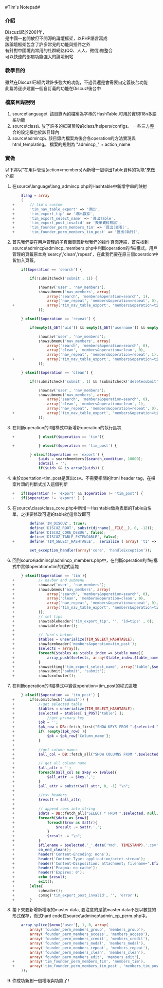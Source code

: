 #Tim's Notepad#

### 介紹 ###
Discuz!起於2001年，</br>
是中國一套開放但不開源的論壇框架，以PHP語言寫成</br>
該論壇框架包含了許多常見的功能與插件之外</br>
有針對中國境內常用的社群網路(QQ、人人、微信)做整合</br>
可以快速的部屬功能強大的論壇網站</br>


### 教學目的 ###
雖然在Discuz!已經內建許多強大的功能，不過偶還是會需要自定義後台功能</br>
此篇將逐步建置一個自訂義的功能在Discuz!後台中

### 檔案目錄說明 ###
1. source\language\\.
	該目錄內的檔案為字串的HashTable,可用於實現I18n多語系功能
2. source\class\\.
	放了許多的框架預設的class/helpers/configs。 一些三方整合的設定檔也於該目錄內
3. source\admincp\\.
	該目錄內檔案為後台各operation的方法實現與html_templating。 檔案的規則為 "admincp_" + action_name

### 實做 ###

以下將以"在用戶管理(action=members)內新增一個導出Table資料的功能"來做介紹

1. 在source\language\lang_admincp.php的Hashtable中新增字串的映射
	```php			
		$lang = array
		(
	+		// tim's custom
	+		'tim_nav_table_export' => '導出',	
	+		'tim_export_tip' => '導出數據',
	+		'tim_export_select_name' => '導出Table',
	+		'tim_export_post_invalid' => '表單資料有誤',
	+		'tim_founder_perm_members_tim' => '匯出(查看)',
	+		'tim_founder_perm_members_tim_post' => '匯出(執行)',
	```

2. 首先我們要在用戶管理的子頁面頁籤新增我們的操作頁面連結，首先找到source\admincp\admincp_members.php中判斷operation的if結構式，用戶管理的頁籤原本為'searcy','clean','repeat'，在此我們要在原三個operation中皆加入頁籤。
	```php
		if($operation == 'search') {

			if(!submitcheck('submit', 1)) {

				shownav('user', 'nav_members');
				showsubmenu('nav_members', array(
					array('search', 'members&operation=search', 1),
					array('nav_repeat', 'members&operation=repeat', 0),
	+				array('tim_nav_table_export', 'members&operation=tim', 0),
				));
	```

	```php
		} elseif($operation == 'repeat') {

			if(empty($_GET['uid']) && empty($_GET['username']) && empty($_GET['ip'])) {

				shownav('user', 'nav_members');
				showsubmenu('nav_members', array(
					array('search', 'members&operation=search', 0),
					array('clean', 'members&operation=clean', 0),
					array('nav_repeat', 'members&operation=repeat', 1),
	+				array('tim_nav_table_export', 'members&operation=tim', 0),
				));
	```

	```php
		} elseif($operation == 'clean') {

			if(!submitcheck('submit', 1) && !submitcheck('deletesubmit', 1)) {

				shownav('user', 'nav_members');
				showsubmenu('nav_members', array(
					array('search', 'members&operation=search', 0),
					array('clean', 'members&operation=clean', 1),
					array('nav_repeat', 'members&operation=repeat', 0),
	+				array('tim_nav_table_export', 'members&operation=tim', 0),
				));
	```
3. 在判斷operation的if結構式中新增新operation的執行區塊

	```php
	+			} elseif($operation == 'tim'){

	+			} elseif($operation == 'tim_post') {

			} elseif($operation == 'export') {
				$uids = searchmembers($search_condition, 10000);
				$detail = '';
				if($uids && is_array($uids)) {
	```

4. 由於opertation=tim_post是匯出csv。不需要相關的html header tag，在檔案片頭的判斷式加入這個判斷

	```php
	+	if($operation != 'export' && $operation != 'tim_post') {
	-	if($operation != 'export' ) {
	```

5. 在source\class\class_core.php中新增一Hashtable做為表單的Table白名單，之後要修改可選的table從這修改即可

	```php
			define('IN_DISCUZ', true);
			define('DISCUZ_ROOT', substr(dirname(__FILE__), 0, -12));
			define('DISCUZ_CORE_DEBUG', false);
			define('DISCUZ_TABLE_EXTENDABLE', false);
	+		define('TIM_SELECT_HASHTABLE',  serialize ( array( 't1' => 'pre_common_member', 't2' => 'pre_common',)));

			set_exception_handler(array('core', 'handleException'));
	```

6. 回到source\admincp\admincp_members.php中，在判斷operation的if結構式中實做operation=tim的程式區塊

	```php
		} elseif($operation == 'tim'){
	+			// navbar and submenu
	+			shownav('user', 'nav_members');
	+			showsubmenu('nav_members', array(
	+				array('search', 'members&operation=search', 0),
	+				array('clean', 'members&operation=clean', 0),
	+				array('nav_repeat', 'members&operation=repeat', 0),
	+				array('tim_nav_table_export', 'members&operation=tim', 1),
	+			));
	+			// set tips
	+			showtableheader('tim_export_tip', '', 'id=tips' , 0);
	+			showtablefooter();
	+
	+			// form's helper
	+			$tables = unserialize(TIM_SELECT_HASHTABLE);
	+			showformheader('members&operation=tim_post');
	+			$selects = array();
	+			foreach($tables as $table_index => $table_name){
	+				array_push($selects, array($table_index,$table_name));
	+			}
	+			showsetting('tim_export_select_name', array('table',$selects), 't1','select');
	+			showsubmit('submit', 'submit');
	+			showformfooter();

	```
7. 在判斷operation的if結構式中實做operation=tim_post的程式區塊

	```php
		} elseif($operation == 'tim_post') {
	+		if(submitcheck('submit')) {
	+			//get selected table
	+			$tables = unserialize(TIM_SELECT_HASHTABLE);
	+			$selected = $tables[ $_POST['table'] ];
	+				//get primary key
	+			$pk = '';
	+			$pk_row = DB::fetch_first("SHOW KEYS FROM ".$selected." WHERE Key_name = 'PRIMARY'");	
	+			if( !empty($pk_row) ){
	+				$pk = $pk_row['Column_name'];
	+			}
	+
	+			//get column names
	+			$all_col = DB::fetch_all("SHOW COLUMNS FROM ".$selected,null,'Field');
	+
	+			// get all column name
	+			$all_attr = '';
	+			foreach($all_col as $key => $value){
	+				$all_attr .= $key.',';
	+			}
	+			$all_attr = substr($all_attr, 0, -1)."\n";
	+
	+			//csv headers
	+			$result = $all_attr;
	+
	+			// append rows into string
	+			$data = DB::fetch_all("SELECT * FROM ".$selected, null, $pk);
	+			foreach($data as $row){
	+				foreach($row as $attr){
	+					$result .= $attr.',';
	+				}
	+				$result .= "\n";
	+			}
	+			$filename = $selected.'_'.date('Ymd', TIMESTAMP).'.csv';
	+			ob_end_clean();
	+			header('Content-Encoding: none');
	+			header('Content-Type: application/octet-stream');
	+			header('Content-Disposition: attachment; filename='.$filename);
	+			header('Pragma: no-cache');
	+			header('Expires: 0');
	+			echo $result;
	+			exit();
	+		}else{
	+			cpheader();
	+			cpmsg('tim_export_post_invalid', '', 'error');
	+		}
	```
8. 接下來要新增新權限的master data, 要注意的是該master data不是以數據的形式保存，而式hard code在source\admincp\admin_cp_perm.php中。 

	```php
		array_splice($menu['user'], 1, 0, array(
			array('founder_perm_members_group', 'members_group'),
			array('founder_perm_members_access', 'members_access'),
			array('founder_perm_members_credit', 'members_credit'),
			array('founder_perm_members_medal', 'members_medal'),
			array('founder_perm_members_repeat', 'members_repeat'),
			array('founder_perm_members_clean', 'members_clean'),
			array('founder_perm_members_edit', 'members_edit'),
	+		array('tim_founder_perm_members_tim', 'members_tim'),
	+		array('tim_founder_perm_members_tim_post', 'members_tim_post'),
		));
	```
9. 你成功新創一個權限與功能了!